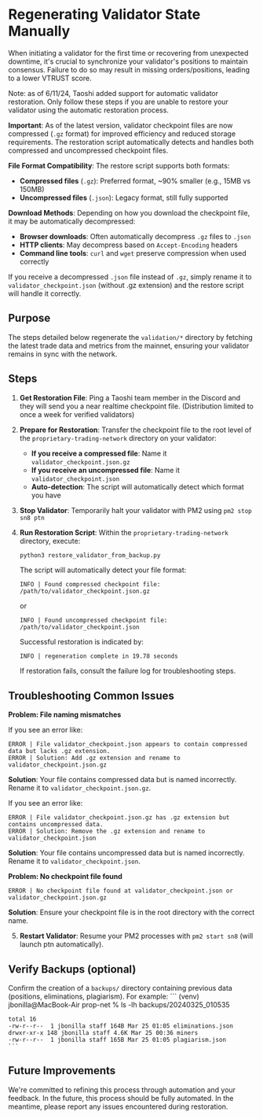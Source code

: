 # Regenerating Validator State Manually

When initiating a validator for the first time or recovering from unexpected downtime, it's crucial to synchronize your validator's positions to maintain consensus. Failure to do so may result in missing orders/positions, leading to a lower VTRUST score.

Note: as of 6/11/24, Taoshi added support for automatic validator restoration. Only follow these steps if you are unable to restore your validator using the automatic restoration process.

**Important**: As of the latest version, validator checkpoint files are now compressed (`.gz` format) for improved efficiency and reduced storage requirements. The restoration script automatically detects and handles both compressed and uncompressed checkpoint files.

**File Format Compatibility**: The restore script supports both formats:
- **Compressed files** (`.gz`): Preferred format, ~90% smaller (e.g., 15MB vs 150MB)
- **Uncompressed files** (`.json`): Legacy format, still fully supported

**Download Methods**: Depending on how you download the checkpoint file, it may be automatically decompressed:
- **Browser downloads**: Often automatically decompress `.gz` files to `.json`
- **HTTP clients**: May decompress based on `Accept-Encoding` headers
- **Command line tools**: `curl` and `wget` preserve compression when used correctly

If you receive a decompressed `.json` file instead of `.gz`, simply rename it to `validator_checkpoint.json` (without .gz extension) and the restore script will handle it correctly.
## Purpose

The steps detailed below regenerate the `validation/*` directory by fetching the latest trade data and metrics from the mainnet, ensuring your validator remains in sync with the network.


## Steps 
1. **Get Restoration File**: Ping a Taoshi team member in the Discord and they will send you a near realtime checkpoint file. (Distribution limited to once a week for verified validators)
   
2. **Prepare for Restoration**: Transfer the checkpoint file to the root level of the `proprietary-trading-network` directory on your validator:
   - **If you receive a compressed file**: Name it `validator_checkpoint.json.gz`
   - **If you receive an uncompressed file**: Name it `validator_checkpoint.json`
   - **Auto-detection**: The script will automatically detect which format you have
3. **Stop Validator**: Temporarily halt your validator with PM2 using `pm2 stop sn8 ptn`
4. **Run Restoration Script**: Within the `proprietary-trading-network` directory, execute:

    ```bash
    python3 restore_validator_from_backup.py
    ```

     The script will automatically detect your file format:
    ```
    INFO | Found compressed checkpoint file: /path/to/validator_checkpoint.json.gz
    ```
    or
    ```
    INFO | Found uncompressed checkpoint file: /path/to/validator_checkpoint.json
    ```
    
     Successful restoration is indicated by:
    ```
    INFO | regeneration complete in 19.78 seconds
    ```
     If restoration fails, consult the failure log for troubleshooting steps.

## Troubleshooting Common Issues

**Problem: File naming mismatches**

If you see an error like:
```
ERROR | File validator_checkpoint.json appears to contain compressed data but lacks .gz extension.
ERROR | Solution: Add .gz extension and rename to validator_checkpoint.json.gz
```
**Solution**: Your file contains compressed data but is named incorrectly. Rename it to `validator_checkpoint.json.gz`.

If you see an error like:
```
ERROR | File validator_checkpoint.json.gz has .gz extension but contains uncompressed data.
ERROR | Solution: Remove the .gz extension and rename to validator_checkpoint.json
```
**Solution**: Your file contains uncompressed data but is named incorrectly. Rename it to `validator_checkpoint.json`.

**Problem: No checkpoint file found**
```
ERROR | No checkpoint file found at validator_checkpoint.json or validator_checkpoint.json.gz
```
**Solution**: Ensure your checkpoint file is in the root directory with the correct name.

5. **Restart Validator**: Resume your PM2 processes with `pm2 start sn8` (will launch ptn automatically).


## Verify Backups (optional)

Confirm the creation of a `backups/` directory containing previous data (positions, eliminations, plagiarism). For example:
    ```
    (venv) jbonilla@MacBook-Air prop-net % ls -lh backups/20240325_010535


    total 16
    -rw-r--r--  1 jbonilla staff 164B Mar 25 01:05 eliminations.json
    drwxr-xr-x 148 jbonilla staff 4.6K Mar 25 00:36 miners
    -rw-r--r--  1 jbonilla staff 165B Mar 25 01:05 plagiarism.json
    ```

## Future Improvements

We're committed to refining this process through automation and your feedback. In the future, this process should be fully automated. In the meantime, please report any issues encountered during restoration.
